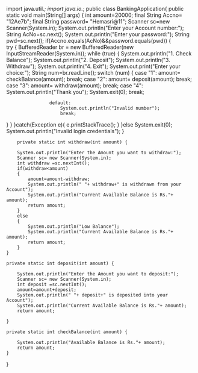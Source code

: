 import java.util.*;
import java.io.*;
public class BankingApplication{
   public static void main(String[] args) {
		int amount=20000;
		final String Accno= "12Ae7b";
                final String password= "Hemasri@11";
                Scanner sc=new Scanner(System.in);
		System.out.println("Enter your Account number:");
                String AcNo=sc.next();
                System.out.println("Enter your password:");
                String pwd=sc.next();
		if(Accno.equals(AcNo)&&password.equals(pwd))
		{		
			try {
				BufferedReader br = new BufferedReader(new InputStreamReader(System.in));
				while (true) 
				{
					System.out.println("1. Check Balance");
					System.out.println("2. Deposit");
					System.out.println("3. Withdraw");
					System.out.println("4. Exit");
					System.out.print("Enter your choice:");
					String num=br.readLine();
					switch (num) {
					case "1":
						amount= checkBalance(amount);
						break;
					case "2":
						amount= deposit(amount);
						break;
					case "3":
						amount= withdraw(amount);
						break;
					case "4":
						System.out.println("Thank you");
						System.exit(0);
						break;
					
					default:
						System.out.println("Invalid number");
						break;
}
				}
			}catch(Exception e){
				e.printStackTrace();
			}
		}else
			System.exit(0);
			System.out.println("Invalid login credentials");
	}

		private static int withdraw(int amount) {
		
		System.out.println("Enter the Amount you want to withdraw:");
		Scanner sc= new Scanner(System.in);
		int withdraw =sc.nextInt();
		if(withdraw<amount)
		{
			amount=amount-withdraw;
			System.out.println(" "+ withdraw+" is withdrawn from your Account");
			System.out.println("Current Available Balance is Rs."+ amount);
			return amount;
		}
		else
		{
			System.out.println("Low Balance");
			System.out.println("Current Available Balance is Rs."+ amount);
			return amount;
		}
	}
	
	private static int deposit(int amount) {
		
		System.out.println("Enter the Amount you want to deposit:");
		Scanner sc= new Scanner(System.in);
		int deposit =sc.nextInt();
		amount=amount+deposit;
		System.out.println(" "+ deposit+" is deposited into your Account");
		System.out.println("Current Available Balance is Rs."+ amount);
		return amount;
		
	}

	private static int checkBalance(int amount) {
		
		System.out.println("Available Balance is Rs."+ amount);
		return amount;
	}

}
